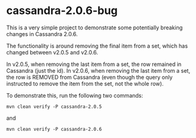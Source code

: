  cassandra-2.0.6-bug
===================

This is a very simple project to demonstrate some potentially breaking changes in Cassandra 2.0.6.

The functionality is around removing the final item from a set, which has changed between v2.0.5 and v2.0.6.

In v2.0.5, when removing the last item from a set, the row remained in Cassandra (just the id).
In v2.0.6, when removing the last item from a set, the row is REMOVED from Cassandra (even though the query only instructed to remove the item from the set, not the whole row).

To demonstrate this, run the following two commands:

`mvn clean verify -P cassandra-2.0.5`

and

`mvn clean verify -P cassandra-2.0.6`
